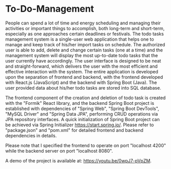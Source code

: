 # To-Do-Management
People can spend a lot of time and energy scheduling and managing their activities or important things to accomplish, both long-term and short-term, especially as one approaches certain deadlines or festivals. The todo tasks management system is a single-user web application that helps one to manage and keep track of his/her import tasks on schedule. The authorized user is able to add, delete and change certain tasks (one at a time) and the management system will display the most up-to-date todo tasks that the user currently have accordingly. The user interface is designed to be neat and straight-forward, which delivers the user with the most efficient and effective interaction with the system. The entire application is developed upon the separation of frontend and backend, with the frontend developed with React.js (JavaScript) and the backend with Spring Boot (Java). The user provided data about his/her todo tasks are stored into SQL database.

The frontend component of the creation and deletion of todo task is created with the "Formik" React library, and the backend Spring Boot project is established with dependencies of "Spring Web", "Spring Boot DevTools", "MySQL Driver" and "Spring Data JPA", performing CRUD operations via JPA repository interfaces. A quick initialization of Spring Boot project can be achieved via Spring Initializer https://start.spring.io/. Please refer to "package.json" and "pom.xml" for detailed frontend and backend dependencies in details.

Please note that I specified the frontend to operate on port "localhost 4200" while the backend server on port "localhost 8080".

A demo of the project is available at: https://youtu.be/0wpJ7-pVpZM.
